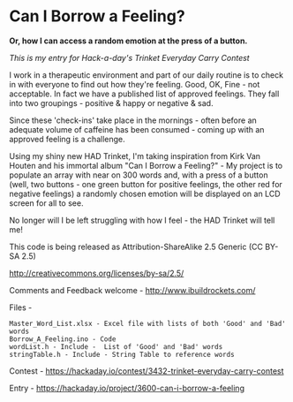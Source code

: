 Can I Borrow a Feeling?
================
<B>Or, how I can access a random emotion at the press of a button.</b>

<i>This is my entry for Hack-a-day's Trinket Everyday Carry Contest</i>

I work in a therapeutic environment and part of our daily routine is to check in with 
everyone to find out how they're feeling. 
Good, OK, Fine - not acceptable. In fact we have a published list of approved feelings. 
They fall into two groupings - positive & happy or negative & sad. 

Since these 'check-ins' take place in the mornings - often before an adequate volume of 
caffeine has been consumed - coming up with an approved feeling is a challenge. 

Using my shiny new HAD Trinket, I'm taking inspiration from Kirk Van Houten and his 
immortal album "Can I Borrow a Feeling?" - My project is to populate an array with near 
on 300 words and, with a press of a button (well, two buttons - one green button for positive 
feelings, the other red for negative feelings) a randomly chosen emotion will be displayed 
on an LCD screen for all to see. 

No longer will I be left struggling with how I feel - the HAD Trinket will tell me!

This code is being released as Attribution-ShareAlike 2.5 Generic (CC BY-SA 2.5)

http://creativecommons.org/licenses/by-sa/2.5/

Comments and Feedback welcome - http://www.ibuildrockets.com/

Files -

    Master_Word_List.xlsx - Excel file with lists of both 'Good' and 'Bad' words
    Borrow_A_Feeling.ino - Code
    wordList.h - Include -  List of 'Good' and 'Bad' words
    stringTable.h - Include - String Table to reference words

Contest - https://hackaday.io/contest/3432-trinket-everyday-carry-contest

Entry - https://hackaday.io/project/3600-can-i-borrow-a-feeling
